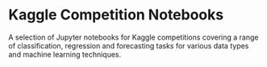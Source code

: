 # Kaggle Competition Notebooks

A selection of Jupyter notebooks for Kaggle competitions covering a range of classification, regression and forecasting tasks for various data types and machine learning techniques.
